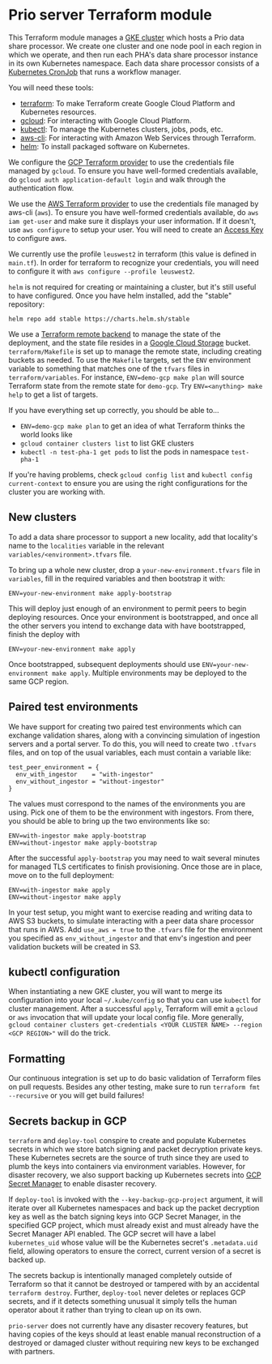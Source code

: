 # Prio server Terraform module

This Terraform module manages a [GKE cluster](https://cloud.google.com/kubernetes-engine/docs) which hosts a Prio data share processor. We create one cluster and one node pool in each region in which we operate, and then run each PHA's data share processor instance in its own Kubernetes namespace. Each data share processor consists of a [Kubernetes CronJob](https://kubernetes.io/docs/concepts/workloads/controllers/cron-jobs/) that runs a workflow manager.

You will need these tools:

- [terraform](https://learn.hashicorp.com/tutorials/terraform/install-cli): To make Terraform create Google Cloud Platform and Kubernetes resources.
- [gcloud](https://cloud.google.com/sdk/docs/install): For interacting with Google Cloud Platform.
- [kubectl](https://kubernetes.io/docs/tasks/tools/install-kubectl/): To manage the Kubernetes clusters, jobs, pods, etc.
- [aws-cli](https://aws.amazon.com/cli/): For interacting with Amazon Web Services through Terraform.
- [helm](https://helm.sh/): To install packaged software on Kubernetes.

We configure the [GCP Terraform provider](https://www.terraform.io/docs/providers/google/index.html) to use the credentials file managed by `gcloud`. To ensure you have well-formed credentials available, do `gcloud auth application-default login` and walk through the authentication flow.

We use the [AWS Terraform provider](https://registry.terraform.io/providers/hashicorp/aws/latest/docs) to use the credentials file managed by aws-cli (`aws`). To ensure you have well-formed credentials available, do `aws iam get-user` and make sure it displays your user information. If it doesn't, use `aws configure` to setup your user. You will need to create an [Access Key](https://console.aws.amazon.com/iam/home#/security_credentials) to configure aws.

We currently use the profile `leuswest2` in terraform (this value is defined in `main.tf`). In order for terraform to recognize your credentials, you will need to configure it with `aws configure --profile leuswest2`.

`helm` is not required for creating or maintaining a cluster, but it's still useful to have configured. Once you have helm installed, add the "stable" repository:

```
helm repo add stable https://charts.helm.sh/stable
```

We use a [Terraform remote backend](https://www.terraform.io/docs/backends/index.html) to manage the state of the deployment, and the state file resides in a [Google Cloud Storage](https://cloud.google.com/storage/docs) bucket. `terraform/Makefile` is set up to manage the remote state, including creating buckets as needed. To use the `Makefile` targets, set the `ENV` environment variable to something that matches one of the `tfvars` files in `terraform/variables`. For instance, `ENV=demo-gcp make plan` will  source Terraform state from the remote state for `demo-gcp`. Try `ENV=<anything> make help` to get a list of targets.

If you have everything set up correctly, you should be able to...

- `ENV=demo-gcp make plan` to get an idea of what Terraform thinks the world looks like
- `gcloud container clusters list` to list GKE clusters
- `kubectl -n test-pha-1 get pods` to list the pods in namespace `test-pha-1`

If you're having problems, check `gcloud config list` and `kubectl config current-context` to ensure you are using the right configurations for the cluster you are working with.

## New clusters

To add a data share processor to support a new locality, add that locality's name to the `localities` variable in the relevant `variables/<environment>.tfvars` file.

To bring up a whole new cluster, drop a `your-new-environment.tfvars` file in `variables`, fill in the required variables and then bootstrap it with:

    ENV=your-new-environment make apply-bootstrap

This will deploy just enough of an environment to permit peers to begin deploying resources. Once your environment is bootstrapped, and once all the other servers you intend to exchange data with have bootstrapped, finish the deploy with

    ENV=your-new-environment make apply

Once bootstrapped, subsequent deployments should use `ENV=your-new-environment make apply`. Multiple environments may be deployed to the same GCP region.

## Paired test environments

We have support for creating two paired test environments which can exchange validation shares, along with a convincing simulation of ingestion servers and a portal server. To do this, you will need to create two `.tfvars` files, and on top of the usual variables, each must contain a variable like:

    test_peer_environment = {
      env_with_ingestor    = "with-ingestor"
      env_without_ingestor = "without-ingestor"
    }

The values must correspond to the names of the environments you are using. Pick one of them to be the environment with ingestors. From there, you should be able to bring up the two environments like so:

    ENV=with-ingestor make apply-bootstrap
    ENV=without-ingestor make apply-bootstrap

After the successful `apply-bootstrap` you may need to wait several minutes for managed TLS certificates to finish provisioning. Once those are in place, move on to the full deployment:

    ENV=with-ingestor make apply
    ENV=without-ingestor make apply

In your test setup, you might want to exercise reading and writing data to AWS S3 buckets, to simulate interacting with a peer data share processor that runs in AWS. Add `use_aws = true` to the `.tfvars` file for the environment you specified as `env_without_ingestor` and that env's ingestion and peer validation buckets will be created in S3.

## kubectl configuration

When instantiating a new GKE cluster, you will want to merge its configuration into your local `~/.kube/config` so that you can use `kubectl` for cluster management. After a successful `apply`, Terraform will emit a `gcloud` or `aws` invocation that will update your local config file. More generally, `gcloud container clusters get-credentials <YOUR CLUSTER NAME> --region <GCP REGION>"` will do the trick.

## Formatting

Our continuous integration is set up to do basic validation of Terraform files on pull requests. Besides any other testing, make sure to run `terraform fmt --recursive` or you will get build failures!

## Secrets backup in GCP

`terraform` and `deploy-tool` conspire to create and populate Kubernetes secrets in which we store batch signing and packet decryption private keys. These Kubernetes secrets are the source of truth since they are used to plumb the keys into containers via environment variables. However, for disaster recovery, we also support backing up Kubernetes secrets into [GCP Secret Manager](https://cloud.google.com/secret-manager/docs) to enable disaster recovery.

If `deploy-tool` is invoked with the `--key-backup-gcp-project` argument, it will iterate over all Kubernetes namespaces and back up the packet decryption key as well as the batch signing keys into GCP Secret Manager, in the specified GCP project, which must already exist and must already have the Secret Manager API enabled. The GCP secret will have a label `kubernetes_uid` whose value will be the Kubernetes secret's `.metadata.uid` field, allowing operators to ensure the correct, current version of a secret is backed up.

The secrets backup is intentionally managed completely outside of Terraform so that it cannot be destroyed or tampered with by an accidental `terraform destroy`. Further, `deploy-tool` never deletes or replaces GCP secrets, and if it detects something unusual it simply tells the human operator about it rather than trying to clean up on its own.

`prio-server` does not currently have any disaster recovery features, but having copies of the keys should at least enable manual reconstruction of a destroyed or damaged cluster without requiring new keys to be exchanged with partners.
